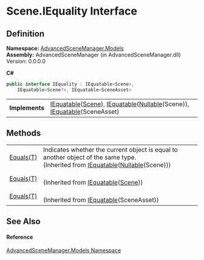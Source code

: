 # Scene.IEquality Interface




## Definition
**Namespace:** <a href="N_AdvancedSceneManager_Models.md">AdvancedSceneManager.Models</a>  
**Assembly:** AdvancedSceneManager (in AdvancedSceneManager.dll) Version: 0.0.0.0

**C#**
``` C#
public interface IEquality : IEquatable<Scene>, 
	IEquatable<Scene?>, IEquatable<SceneAsset>
```

<table><tr><td><strong>Implements</strong></td><td><a href="https://learn.microsoft.com/dotnet/api/system.iequatable-1" target="_blank" rel="noopener noreferrer">IEquatable</a>(<a href="T_AdvancedSceneManager_Models_Scene.md">Scene</a>), <a href="https://learn.microsoft.com/dotnet/api/system.iequatable-1" target="_blank" rel="noopener noreferrer">IEquatable</a>(<a href="https://learn.microsoft.com/dotnet/api/system.nullable-1" target="_blank" rel="noopener noreferrer">Nullable</a>(Scene)), <a href="https://learn.microsoft.com/dotnet/api/system.iequatable-1" target="_blank" rel="noopener noreferrer">IEquatable</a>(SceneAsset)</td></tr>
</table>



## Methods
<table>
<tr>
<td><a href="https://learn.microsoft.com/dotnet/api/system.iequatable-1.equals" target="_blank" rel="noopener noreferrer">Equals(T)</a></td>
<td>Indicates whether the current object is equal to another object of the same type.<br />(Inherited from <a href="https://learn.microsoft.com/dotnet/api/system.iequatable-1" target="_blank" rel="noopener noreferrer">IEquatable</a>(<a href="https://learn.microsoft.com/dotnet/api/system.nullable-1" target="_blank" rel="noopener noreferrer">Nullable</a>(Scene)))</td></tr>
<tr>
<td><a href="https://learn.microsoft.com/dotnet/api/system.iequatable-1.equals" target="_blank" rel="noopener noreferrer">Equals(T)</a></td>
<td><br />(Inherited from <a href="https://learn.microsoft.com/dotnet/api/system.iequatable-1" target="_blank" rel="noopener noreferrer">IEquatable</a>(<a href="T_AdvancedSceneManager_Models_Scene.md">Scene</a>))</td></tr>
<tr>
<td><a href="https://learn.microsoft.com/dotnet/api/system.iequatable-1.equals" target="_blank" rel="noopener noreferrer">Equals(T)</a></td>
<td><br />(Inherited from <a href="https://learn.microsoft.com/dotnet/api/system.iequatable-1" target="_blank" rel="noopener noreferrer">IEquatable</a>(SceneAsset))</td></tr>
</table>

## See Also


#### Reference
<a href="N_AdvancedSceneManager_Models.md">AdvancedSceneManager.Models Namespace</a>  
